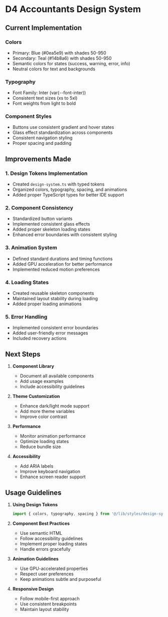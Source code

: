 # D4 Accountants Design System

## Current Implementation

### Colors
- Primary: Blue (#0ea5e9) with shades 50-950
- Secondary: Teal (#14b8a6) with shades 50-950
- Semantic colors for states (success, warning, error, info)
- Neutral colors for text and backgrounds

### Typography
- Font Family: Inter (var(--font-inter))
- Consistent text sizes (xs to 5xl)
- Font weights from light to bold

### Component Styles
- Buttons use consistent gradient and hover states
- Glass effect standardization across components
- Consistent navigation styling
- Proper spacing and padding

## Improvements Made

### 1. Design Tokens Implementation
- Created `design-system.ts` with typed tokens
- Organized colors, typography, spacing, and animations
- Added proper TypeScript types for better IDE support

### 2. Component Consistency
- Standardized button variants
- Implemented consistent glass effects
- Added proper skeleton loading states
- Enhanced error boundaries with consistent styling

### 3. Animation System
- Defined standard durations and timing functions
- Added GPU acceleration for better performance
- Implemented reduced motion preferences

### 4. Loading States
- Created reusable skeleton components
- Maintained layout stability during loading
- Added proper loading animations

### 5. Error Handling
- Implemented consistent error boundaries
- Added user-friendly error messages
- Included recovery actions

## Next Steps

1. **Component Library**
   - Document all available components
   - Add usage examples
   - Include accessibility guidelines

2. **Theme Customization**
   - Enhance dark/light mode support
   - Add more theme variables
   - Improve color contrast

3. **Performance**
   - Monitor animation performance
   - Optimize loading states
   - Reduce bundle size

4. **Accessibility**
   - Add ARIA labels
   - Improve keyboard navigation
   - Enhance screen reader support

## Usage Guidelines

1. **Using Design Tokens**
   ```typescript
   import { colors, typography, spacing } from '@/lib/styles/design-system';
   ```

2. **Component Best Practices**
   - Use semantic HTML
   - Follow accessibility guidelines
   - Implement proper loading states
   - Handle errors gracefully

3. **Animation Guidelines**
   - Use GPU-accelerated properties
   - Respect user preferences
   - Keep animations subtle and purposeful

4. **Responsive Design**
   - Follow mobile-first approach
   - Use consistent breakpoints
   - Maintain layout stability